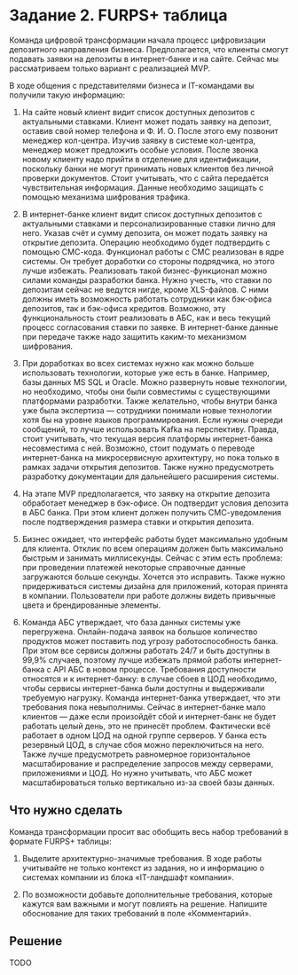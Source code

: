 # Задание 2. FURPS+ таблица
 
Команда цифровой трансформации начала процесс цифровизации депозитного направления бизнеса. Предполагается, что клиенты смогут подавать заявки на депозиты в интернет-банке и на сайте. Сейчас мы рассматриваем только вариант с реализацией MVP. 

В ходе общения с представителями бизнеса и IT-командами вы получили такую информацию:

1. На сайте новый клиент видит список доступных депозитов с актуальными ставками. Клиент может подать заявку на депозит, оставив свой номер телефона и Ф. И. О. После этого ему позвонит менеджер кол-центра. Изучив заявку в системе кол-центра, менеджер может предложить особые условия. После звонка новому клиенту надо прийти в отделение для идентификации, поскольку банки не могут принимать новых клиентов без личной проверки документов. Стоит учитывать, что с сайта передаётся чувствительная информация. Данные необходимо защищать с помощью механизма шифрования трафика.

2. В интернет-банке клиент видит список доступных депозитов с актуальными ставками и персонализированные ставки лично для него. Указав счёт и сумму депозита, он может подать заявку на открытие депозита. Операцию необходимо будет подтвердить с помощью СМС-кода. Функционал работы с СМС реализован в ядре системы. Он требует доработки со стороны подрядчика, но этого лучше избежать. Реализовать такой бизнес-функционал можно силами команды разработки банка. Нужно учесть, что ставки по депозитам сейчас не ведутся нигде, кроме XLS-файлов. С ними должны иметь возможность работать сотрудники как бэк-офиса депозитов, так и бэк-офиса кредитов. Возможно, эту функциональность стоит реализовать в АБС, как и весь текущий процесс согласования ставки по заявке. В интернет-банке данные при передаче также надо защитить каким-то механизмом шифрования.

3. При доработках во всех системах нужно как можно больше использовать технологии, которые уже есть в банке. Например, базы данных MS SQL и Oracle. Можно развернуть новые технологии, но необходимо, чтобы они были совместимы с существующими платформами разработки. Также желательно, чтобы внутри банка уже была экспертиза — сотрудники понимали новые технологии хотя бы на уровне языков программирования. Если нужны очереди сообщений, то лучше использовать Kafka на перспективу. Правда, стоит учитывать, что текущая версия платформы интернет-банка несовместима с ней. Возможно, стоит подумать о переводе интернет-банка на микросервисную архитектуру, но пока только в рамках задачи открытия депозитов. Также нужно предусмотреть разработку документации для дальнейшего расширения системы.

4. На этапе MVP предполагается, что заявку на открытие депозита обработает менеджер в бэк-офисе. Он подтвердит условия депозита в АБС банка. При этом клиент должен получить СМС-уведомления после подтверждения размера ставки и открытия депозита.

5. Бизнес ожидает, что интерфейс работы будет максимально удобным для клиента. Отклик по всем операциям должен быть максимально быстрым и занимать миллисекунды. Сейчас с этим есть проблема: при проведении платежей некоторые справочные данные загружаются больше секунды. Хочется это исправить. Также нужно придерживаться системы дизайна для приложений, которая принята в компании. Пользователи при работе должны видеть привычные цвета и брендированные элементы.

6. Команда АБС утверждает, что база данных системы уже перегружена. Онлайн-подача заявок на большое количество продуктов может поставить под угрозу работоспособность банка. При этом все сервисы должны работать 24/7 и быть доступны в 99,9% случаев, поэтому лучше избежать прямой работы интернет-банка с API АБС в новом процессе. Требования доступности относятся и к интернет-банку: в случае сбоев в ЦОД необходимо, чтобы сервисы интернет-банка были доступны и выдерживали требуемую нагрузку. Команда интернет-банка утверждает, что эти требования пока невыполнимы. Сейчас в интернет-банке мало клиентов — даже если произойдёт сбой и интернет-банк не будет работать целый день, это не принесёт проблем. Фактически всё работает в одном ЦОД на одной группе серверов. У банка есть резервный ЦОД, в случае сбоя можно переключиться на него. Также лучше предусмотреть равномерное горизонтальное масштабирование и распределение запросов между серверами, приложениями и ЦОД. Но нужно учитывать, что АБС может масштабироваться только вертикально из-за своей базы данных.

## Что нужно сделать
Команда трансформации просит вас обобщить весь набор требований в формате FURPS+ таблицы:

1. Выделите архитектурно-значимые требования. В ходе работы учитывайте не только контекст из задания, но и информацию о системах компании из блока «IT-ландшафт компании».

2. По возможности добавьте дополнительные требования, которые кажутся вам важными и могут повлиять на решение. Напишите обоснование для таких требований в поле «Комментарий».

## Решение

TODO
